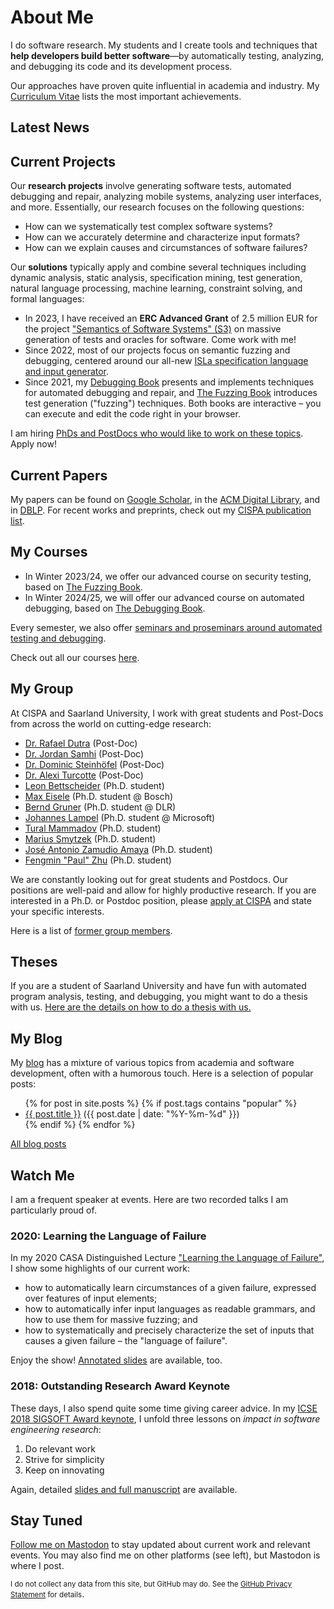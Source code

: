 # About Me

I do software research.  My students and I create tools and techniques that **help developers build better software**&mdash;by automatically testing, analyzing, and debugging its code and its development process.

Our approaches have proven quite influential in academia and industry.  My [Curriculum Vitae](assets/ZellerCV.pdf) lists the most important achievements.


## Latest News

<!-- See https://gitlab.com/idotj/mastodon-embed-feed-timeline -->
<link rel="stylesheet" href="/assets/css/mastodon-timeline.css" />
<script src="/assets/js/mastodon-timeline.js"></script>
<div class="mt-timeline">
  <div id="mt-body" class="mt-body" role="feed">
    <div class="loading-spinner"></div>
  </div>
</div>


<!--
<iframe allowfullscreen sandbox="allow-top-navigation allow-scripts" width="400" height="400" frameBorder="0" src="https://www.mastofeed.com/apiv2/feed?userurl=https%3A%2F%2Fmastodon.social%2Fusers%2FAndreasZeller&theme=light&size=80&header=false&replies=false&boosts=false"></iframe>
-->

<!--
## Latest News from [@AndreasZeller](https://twitter.com/AndreasZeller)

<a class="twitter-timeline" data-lang="en" data-height="300"  data-chrome="noheader nofooter noborders transparent"
href="https://twitter.com/AndreasZeller" data-dnt="true">Tweets by AndreasZeller</a> <script async src="https://platform.twitter.com/widgets.js" charset="utf-8"></script>

<small>(also available via <a href="https://mastodon.social/@AndreasZeller" rel="me">@AndreasZeller@mastodon.social</a>)</small>
-->


## Current Projects

Our **research projects** involve generating software tests, automated debugging and repair, analyzing mobile systems, analyzing user interfaces, and more. Essentially, our research focuses on the following questions:

* How can we systematically test complex software systems?
* How can we accurately determine and characterize input formats?
* How can we explain causes and circumstances of software failures?

Our **solutions** typically apply and combine several techniques including dynamic analysis, static analysis, specification mining, test generation, natural language processing, machine learning, constraint solving, and formal languages:

* In 2023, I have received an **ERC Advanced Grant** of 2.5 million EUR for the project ["Semantics of Software Systems" (S3)](https://www.cispa.de/s3) on massive generation of tests and oracles for software. Come work with me!
* Since 2022, most of our projects focus on semantic fuzzing and debugging, centered around our all-new [ISLa specification language and input generator](https://rindphi.github.io/isla/).
* Since 2021, my [Debugging Book](https://www.debuggingbook.org/) presents and implements techniques for automated debugging and repair, and [The Fuzzing Book](https://www.fuzzingbook.org/) introduces test generation ("fuzzing") techniques. Both books are interactive – you can execute and edit the code right in your browser.

I am hiring [PhDs and PostDocs who would like to work on these topics](https://jobs.cispa.saarland/de_DE/jobs/detail/postdoctoral-researchers-for-s3-semantics-of-software-systems-227). Apply now!


## Current Papers

My papers can be found on [Google Scholar](https://scholar.google.com/citations?user=-Qytr_YAAAAJ&hl=en&oi=ao), in the [ACM Digital Library](https://dl.acm.org/profile/81100307506), and in [DBLP](https://dblp.uni-trier.de/pers/z/Zeller:Andreas.html). For recent works and preprints, check out my [CISPA publication list](https://cispa.de/people/zeller/).


## My Courses

* In Winter 2023/24, we offer our advanced course on security testing, based on [The Fuzzing Book](https://www.fuzzingbook.org/).
* In Winter 2024/25, we will offer our advanced course on automated debugging, based on [The Debugging Book](https://www.debuggingbook.org/).

Every semester, we also offer [seminars and proseminars around automated testing and debugging](https://cms.cispa.saarland/).

Check out all our courses [here](https://cms.cispa.saarland/).


## My Group

At CISPA and Saarland University, I work with great students and Post-Docs from across the world on cutting-edge research:

* [Dr.&nbsp;Rafael Dutra](https://cispa.de/de/people/c01radu) (Post-Doc)
* [Dr.&nbsp;Jordan Samhi](https://www.jordansamhi.com) (Post-Doc)
* [Dr.&nbsp;Dominic Steinhöfel](https://www.dominic-steinhoefel.de) (Post-Doc)
* [Dr.&nbsp;Alexi Turcotte](https://reallytg.github.io) (Post-Doc)
* [Leon Bettscheider](https://cispa.de/de/people/leon.bettscheider) (Ph.D. student)
* [Max Eisele](https://www.linkedin.com/in/max-eisele/) (Ph.D. student @ Bosch)
* [Bernd Gruner](https://de.linkedin.com/in/bernd-gruner-2259761a2) (Ph.D. student @ DLR)
* [Johannes Lampel](https://cispa.de/de/people/johannes.lampel) (Ph.D. student @ Microsoft)
* [Tural Mammadov](https://cispa.de/en/people/c01tuma) (Ph.D. student)
* [Marius Smytzek](https://cispa.de/de/people/marius.smytzek) (Ph.D. student)
* [José Antonio Zamudio Amaya](https://cispa.de/de/people/c01joza) (Ph.D. student)
* [Fengmin "Paul" Zhu](https://cispa.de/en/people/c01fezh) (Ph.D. student)

We are constantly looking out for great students and Postdocs.  Our positions are well-paid and allow for highly productive research.  If you are interested in a Ph.D. or Postdoc position, please [apply at CISPA](https://www.cispa.de/) and state your specific interests.

Here is a list of [former group members](Group.html).


## Theses

If you are a student of Saarland University and have fun with automated program analysis, testing, and debugging, you might want to do a thesis with us.  [Here are the details on how to do a thesis with us.](Theses.html)


## My Blog

My [blog](Blog.html) has a mixture of various topics from academia and software development, often with a humorous touch.  Here is a selection of popular posts:

<ul>
  {% for post in site.posts %}
  {% if post.tags contains "popular" %}
    <li>
      <a href="{{ post.url }}">{{ post.title }}</a>
      (<span class="date">{{ post.date | date: "%Y-%m-%d" }}</span>)
    </li>
  {% endif %}
  {% endfor %}
</ul>

[All blog posts](Blog.html)


## Watch Me

I am a frequent speaker at events. Here are two recorded talks I am particularly proud of.

### 2020: Learning the Language of Failure

In my 2020 CASA Distinguished Lecture ["Learning the Language of Failure"](https://www.youtube.com/watch?v=3ZW1DI2PxvI), I show some highlights of our current work:

* how to automatically learn circumstances of a given failure, expressed over features of input elements;
* how to automatically infer input languages as readable grammars, and how to use them for massive fuzzing; and
* how to systematically and precisely characterize the set of inputs that causes a given failure – the "language of failure".

Enjoy the show! [Annotated slides](assets/CASA-2020-Learning-the-Language-of-Failure.pdf) are available, too.

### 2018: Outstanding Research Award Keynote

These days, I also spend quite some time giving career advice. In my [ICSE 2018 SIGSOFT Award keynote](https://www.youtube.com/watch?v=U5jLjcxnwfU), I
unfold three lessons on _impact in software engineering research_:

1. Do relevant work
2. Strive for simplicity
3. Keep on innovating

Again, detailed [slides and full manuscript](assets/ICSE-2018-Keynote-Zeller.pdf) are available.


## Stay Tuned

[Follow me on Mastodon](https://mastodon.social/invite/PmKzQ76V) to stay updated about current work and relevant events.
You may also find me on other platforms (see left), but Mastodon is where I post.

<small>I do not collect any data from this site, but GitHub may do. See the <a href="https://docs.github.com/en/site-policy/privacy-policies/github-privacy-statement">GitHub Privacy Statement</a>
for details</small>.